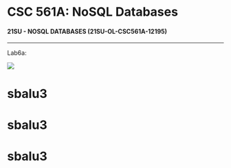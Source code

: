 # CSC 561A: NoSQL Databases

#### 21SU - NOSQL DATABASES (21SU-OL-CSC561A-12195)

---

Lab6a:

<img src="https://csc570e.uis.edu/api/badges/CSC561A-420215/sbalu3/status.svg?branch=master">

# sbalu3
# sbalu3
# sbalu3
